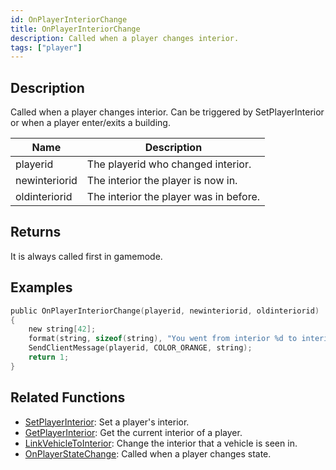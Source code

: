 ```yaml
---
id: OnPlayerInteriorChange
title: OnPlayerInteriorChange
description: Called when a player changes interior.
tags: ["player"]
---
```


## Description

Called when a player changes interior. Can be triggered by SetPlayerInterior or when a player enter/exits a building.

| Name          | Description                            |
| ------------- | -------------------------------------- |
| playerid      | The playerid who changed interior.     |
| newinteriorid | The interior the player is now in.     |
| oldinteriorid | The interior the player was in before. |

## Returns

It is always called first in gamemode.

## Examples

```c
public OnPlayerInteriorChange(playerid, newinteriorid, oldinteriorid)
{
    new string[42];
    format(string, sizeof(string), "You went from interior %d to interior %d!", oldinteriorid, newinteriorid);
    SendClientMessage(playerid, COLOR_ORANGE, string);
    return 1;
}
```

## Related Functions

- [SetPlayerInterior](../functions/SetPlayerInterior.md): Set a player's interior.
- [GetPlayerInterior](../functions/GetPlayerInterior.md): Get the current interior of a player.
- [LinkVehicleToInterior](../functions/LinkVehicleToInterior.md): Change the interior that a vehicle is seen in.
- [OnPlayerStateChange](OnPlayerStateChange.md): Called when a player changes state.
